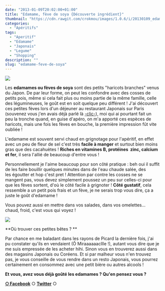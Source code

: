 ```yaml
---
date: "2013-01-09T20:02:00+01:00"
title: "Edamame, fève de soya {Découverte ingrédient}"
thumbnail: "https://cdn.rawgit.com/crokmou/images/1.0.6/i/20130109_edame_feve_soya_decouverte_ingredient_0077.jpg"
categories:
  - "Apéritifs"
tags:
  - "Aperitif"
  - "Edamame"
  - "Japonais"
  - "Legume"
  - "Shopping"
description: ""
slug: "edamame-feve-de-soya"
---
```


[![](https://cdn.rawgit.com/crokmou/images/1.0.6/i/20130109_edame_feve_soya_decouverte_ingredient_0077_bann-300x1791-300x179.jpg)](https://cdn.rawgit.com/crokmou/images/1.0.6/i/20130109_edame_feve_soya_decouverte_ingredient_0077_bann-300x1791.jpg)

Les **edamames ou fèves de soya** sont des petits "haricots branches" venus du Japon. De par leur forme, on peut les confondre avec des cosses de petits pois, même si cela fait plus ou moins partie de la même famille, celle des légumineuses, le goût est en soit quelque peu différent ! J'ai découvert ces petites fèves lors d'un déjeuner au restaurant Japonais sur Paris (souvenez vous j'en avais déjà parlé là [-clic-](https://crokmou.com/2011/11/restaurant-japonais-kintaro-paris.html)), moi qui ai pourtant fait un peu la tronche quand, en guise d'apéro, on m'a apporté ces espèces de haricots, mais une fois les fèves en bouche, la première impression fût vite oubliée !

L'edamame est souvent servi chaud en grignotage pour l'apéritif, en effet avec un peu de fleur de sel c'est très **facile à manger** et surtout bien moins gras que des cacahuètes ! **Riches en vitamines B, protéines  zinc, calcium et fer**, il sera l'allié de beaucoup d'entre vous !

Personnellement je l'aime beaucoup pour son côté pratique : beh oui il suffit de les faire bouillir quelques minutes dans de l'eau chaude salée, des les égoutter et hop c'est pret ! Attention par contre les cosses ne se mangent pas, vous devez simplement poussez un peu sur celles-ci pour que les fèves sortent, d'où le côté facile à grignoter ! **Côté gustatif**, cela ressemble a un petit pois frais et un fève, je ne serais trop vous dire, ça a juste le goût d'edamame !

Vous pouvez aussi en mettre dans vos salades, dans vos omelettes... chaud, froid, c'est vous qui voyez !

[![](http://www.picard.fr/Uploads/Photos/Products/e279884c-9093-4b2a-ab5d-32f52241bdf4.gif)](http://www.picard.fr/Uploads/Photos/Products/e279884c-9093-4b2a-ab5d-32f52241bdf4.gif)

**Où trouver ces petites bêtes ? **

Par chance en me baladant dans les rayons de Picard la dernière fois, j'ai pu constater qu'ils en vendaient (Ô Miraaaaaacllle !), autant vous dire que je me suis empressée de les acheter hihi. Sinon vous en trouverez aussi dans des magasins Japonais ou Coréens. Et si par malheur vous n'en trouvez pas, je vous conseille de vous rendre dans un resto Japonais, vous pourrez certainement en consommez avec une petit bière ou autres alcools !

**Et vous, avez vous déjà goûté les edamames ? Qu'en pensez vous ?**

[**○<span style="font-size: xx-small; margin: 0px; outline: 0px; padding: 0px;"><span style="font-family: Arial, Helvetica, sans-serif; margin: 0px; outline: 0px; padding: 0px;"> </span></span>Facebook**](https://www.facebook.com/pages/CroKMou/148093255259077) ○ [**Twitter**](https://twitter.com/Crokmou) ○